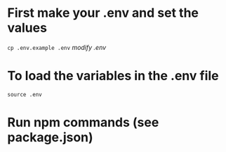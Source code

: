 # First make your .env and set the values
`cp .env.example .env`
*modify .env*

# To load the variables in the .env file
`source .env`

# Run npm commands (see package.json)
